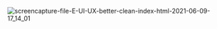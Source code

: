![screencapture-file-E-UI-UX-better-clean-index-html-2021-06-09-17_14_01](https://user-images.githubusercontent.com/84341328/121348612-2de7ed00-c946-11eb-8bd4-e0b1184d4858.png)
